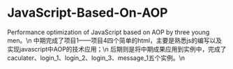 # JavaScript-Based-On-AOP
Performance optimization of JavaScript based on AOP by three young men。\n
中期完成了项目1——项目4四个简单的html，主要是熟悉js的编写以及实现javascript中AOP的技术应用；\n
后期则是将中期成果应用到实例中，完成了caculater、login_1、login_2、login_3、message_1五个实例。\n
